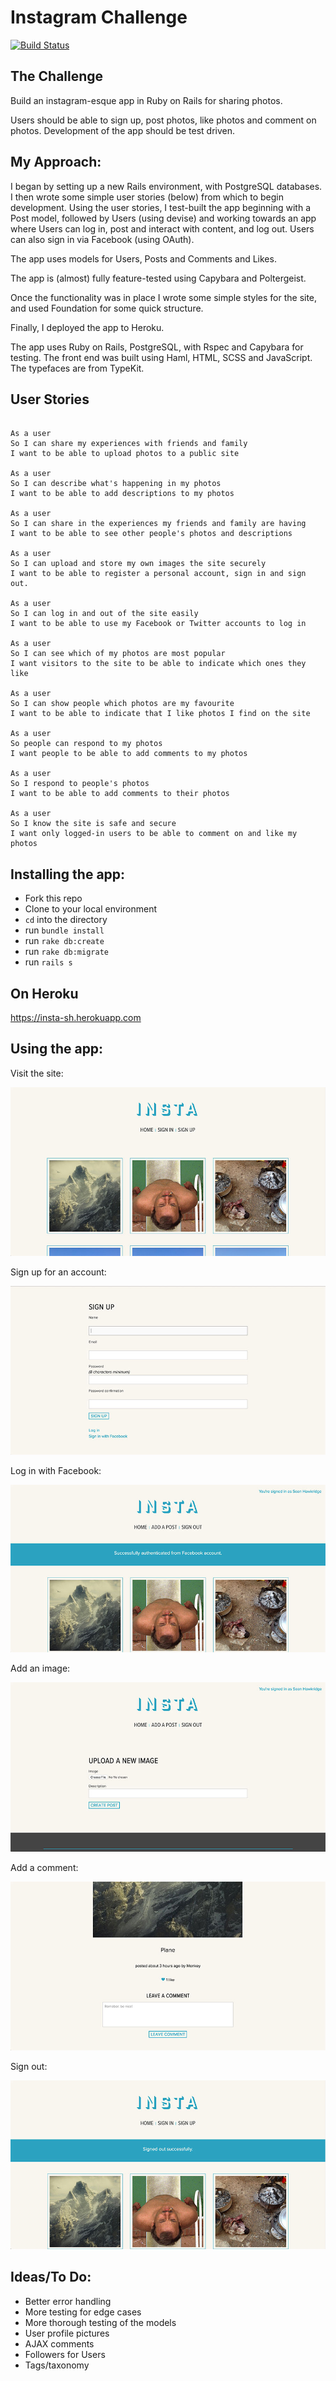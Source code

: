Instagram Challenge
===================

[![Build Status](https://travis-ci.org/seanhawkridge/instagram-challenge.svg?branch=master)](https://travis-ci.org/seanhawkridge/instagram-challenge)

The Challenge
-------------

Build an instagram-esque app in Ruby on Rails for sharing photos.

Users should be able to sign up, post photos, like photos and comment on photos. Development of the app should be test driven.

My Approach:
-------

I began by setting up a new Rails environment, with PostgreSQL databases. I then wrote some simple user stories (below) from which to begin development. Using the user stories, I test-built the app beginning with a Post model, followed by Users (using devise) and working towards an app where Users can log in, post and interact with content, and log out. Users can also sign in via Facebook (using OAuth).

The app uses models for Users, Posts and Comments and Likes.

The app is (almost) fully feature-tested using Capybara and Poltergeist.

Once the functionality was in place I wrote some simple styles for the site, and used Foundation for some quick structure.

Finally, I deployed the app to Heroku.

The app uses Ruby on Rails, PostgreSQL, with Rspec and Capybara for testing. The front end was built using Haml, HTML, SCSS and JavaScript. The typefaces are from TypeKit.


User Stories
------------

`````

As a user
So I can share my experiences with friends and family
I want to be able to upload photos to a public site

As a user
So I can describe what's happening in my photos
I want to be able to add descriptions to my photos

As a user
So I can share in the experiences my friends and family are having
I want to be able to see other people's photos and descriptions

As a user
So I can upload and store my own images the site securely
I want to be able to register a personal account, sign in and sign out.

As a user
So I can log in and out of the site easily
I want to be able to use my Facebook or Twitter accounts to log in

As a user
So I can see which of my photos are most popular
I want visitors to the site to be able to indicate which ones they like

As a user
So I can show people which photos are my favourite
I want to be able to indicate that I like photos I find on the site

As a user
So people can respond to my photos
I want people to be able to add comments to my photos

As a user
So I respond to people's photos
I want to be able to add comments to their photos

As a user
So I know the site is safe and secure
I want only logged-in users to be able to comment on and like my photos

`````

Installing the app:
-------------------

* Fork this repo
* Clone to your local environment
* `cd` into the directory
* run `bundle install`
* run `rake db:create`
* run `rake db:migrate`
* run `rails s`

On Heroku
----------

https://insta-sh.herokuapp.com


Using the app:
--------------

Visit the site:

![Screenshot](docs/screenshots/homepage.jpg)

Sign up for an account:

![Screenshot](docs/screenshots/sign-up.jpg)

Log in with Facebook:

![Screenshot](docs/screenshots/facebook.jpg)

Add an image:

![Screenshot](docs/screenshots/upload.jpg)

Add a comment:

![Screenshot](docs/screenshots/comment.jpg)

Sign out:

![Screenshot](docs/screenshots/sign-out.jpg)


Ideas/To Do:
-------------

* Better error handling
* More testing for edge cases
* More thorough testing of the models
* User profile pictures
* AJAX comments
* Followers for Users
* Tags/taxonomy
